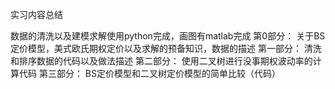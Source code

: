 实习内容总结

数据的清洗以及建模求解使用python完成，画图有matlab完成
    第0部分：
    关于BS定价模型，美式欧氏期权定价以及求解的预备知识，数据的描述
    第一部分：
    清洗和排序数据的代码以及做法描述
    第二部分：
    使用二叉树进行没事期权波动率的计算代码
    第三部分：
    BS定价模型和二叉树定价模型的简单比较（代码）

